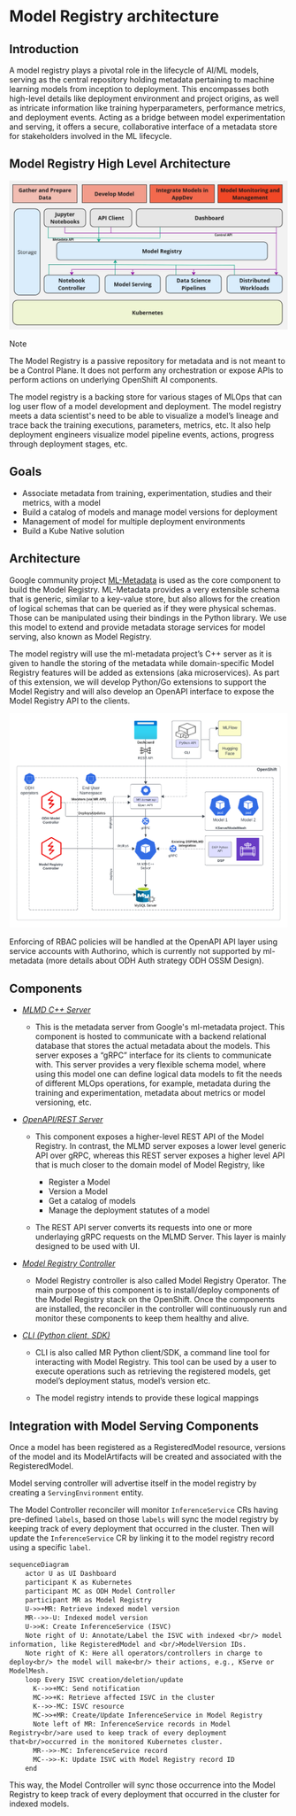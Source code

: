 # Model Registry architecture

<!-- sources:
- "Model Registry Architecture" https://docs.google.com/document/d/1OLqy3ivdPs4Db78VrdnnGVkdPpkNPhJZAdAZkMwqUp0/edit
- "Model Registry Proposal" https://docs.google.com/document/d/1G-pjdGaS2kLELsB5kYk_D4AmH-fTfnCnJOhJ8xENjx0/edit#heading=h.ds8q4xtkmu64
-->

## Introduction

A model registry plays a pivotal role in the lifecycle of AI/ML models, serving as the central repository holding metadata pertaining to machine learning models from inception to deployment. This encompasses both high-level details like deployment environment and project origins, as well as intricate information like training hyperparameters, performance metrics, and deployment events. Acting as a bridge between model experimentation and serving, it offers a secure, collaborative interface of a metadata store for stakeholders involved in the ML lifecycle.

## Model Registry High Level Architecture 
![Model Registry High Level Architecture](./model-registry-overview.jpg)

> [!NOTE]  
> The Model Registry is a passive repository for metadata and is not meant to be a Control Plane. It does not perform any orchestration or expose APIs to perform actions on underlying OpenShift AI components. 

The model registry is a backing store for various stages of MLOps that can log user flow of a model development and deployment. The model registry meets a data scientist's need to be able to visualize a model’s lineage and trace back the training executions, parameters, metrics, etc. It also help deployment engineers visualize model pipeline events, actions, progress through deployment stages, etc. 

## Goals 
- Associate metadata from training, experimentation, studies and their metrics, with a model
- Build a catalog of models and manage model versions for deployment
- Management of model for multiple deployment environments
- Build a Kube Native solution

## Architecture

Google community project [ML-Metadata](https://github.com/google/ml-metadata) is used as the core component to build the Model Registry. ML-Metadata provides a very extensible schema that is generic, similar to a key-value store, but also allows for the creation of logical schemas that can be queried as if they were physical schemas. Those can be manipulated using their bindings in the Python library. We use this model to extend and provide metadata storage services for model serving, also known as Model Registry.

The model registry will use the ml-metadata project’s C++ server as it is given to handle the storing of the metadata while domain-specific Model Registry features will be added as extensions (aka microservices). As part of this extension, we will develop Python/Go extensions to support the Model Registry and will also develop an OpenAPI interface to expose the Model Registry API to the clients. 

![Model Registry Connections](./model-registry-connections.png)

Enforcing of RBAC policies will be handled at the OpenAPI API layer using service accounts with Authorino, which is currently not supported by ml-metadata (more details about ODH Auth strategy ODH OSSM Design).

## Components
- *[MLMD C++ Server](https://github.com/google/ml-metadata)*
  - This is the metadata server from Google's ml-metadata project.  This component is hosted to communicate with a backend relational database that stores the actual metadata about the models. This server exposes a “gRPC” interface for its clients to communicate with. This server provides a very flexible schema model, where using this model one can define logical data models to fit the needs of different MLOps operations, for example, metadata during the training and experimentation, metadata about metrics or model versioning, etc. 
  
- *[OpenAPI/REST Server](https://github.com/kubeflow/model-registry)*
  - This component exposes a higher-level REST API of the Model Registry. In contrast, the MLMD server exposes a lower level generic API over gRPC, whereas this REST server exposes a higher level API that is much closer to the domain model of Model Registry, like
    - Register a Model
    - Version a Model
    - Get a catalog of models
    - Manage the deployment statutes of a model
  
  - The REST API server converts its requests into one or more underlaying gRPC requests on the MLMD Server. This layer is mainly designed to be used with UI.

- *[Model Registry Controller](https://github.com/opendatahub-io/model-registry-operator)*
  - Model Registry controller is also called Model Registry Operator. The main purpose of this component is to install/deploy components of the Model Registry stack on the OpenShift. Once the components are installed, the reconciler in the controller will continuously run and monitor these components to keep them healthy and alive. 

- *[CLI (Python client, SDK)](https://github.com/kubeflow/model-registry/tree/main/clients/python)*
  - CLI is also called MR Python client/SDK, a command line tool for interacting with Model Registry. This tool can be used by a user to execute operations such as retrieving the registered models, get model’s deployment status, model’s version etc. 
  
  - The model registry intends to provide these logical mappings  

## Integration with Model Serving Components

<!-- sources:
- https://issues.redhat.com/browse/RHOAIENG-1071
- https://github.com/opendatahub-io/model-registry-bf4-kf/issues/249
- https://github.com/opendatahub-io/odh-model-controller/pull/135
-->

Once a model has been registered as a RegisteredModel resource, versions of the model and its ModelArtifacts will be created and associated with the RegisteredModel.

Model serving controller will advertise itself in the model registry by creating a `ServingEnvironment` entity. 

The Model Controller reconciler will monitor `InferenceService` CRs having pre-defined `labels`, based on those `labels` will sync the model registry by keeping track of every deployment that occurred in the cluster.
Then will update the `InferenceService` CR by linking it to the model registry record using a specific `label`.

```mermaid
sequenceDiagram
    actor U as UI Dashboard
    participant K as Kubernetes
    participant MC as ODH Model Controller
    participant MR as Model Registry
    U->>+MR: Retrieve indexed model version
    MR-->>-U: Indexed model version
    U->>K: Create InferenceService (ISVC)
    Note right of U: Annotate/Label the ISVC with indexed <br/> model information, like RegisteredModel and <br/>ModelVersion IDs.
    Note right of K: Here all operators/controllers in charge to deploy<br/> the model will make<br/> their actions, e.g., KServe or ModelMesh.
    loop Every ISVC creation/deletion/update
      K-->>+MC: Send notification
      MC->>+K: Retrieve affected ISVC in the cluster
      K-->>-MC: ISVC resource
      MC->>+MR: Create/Update InferenceService in Model Registry
      Note left of MR: InferenceService records in Model Registry<br/>are used to keep track of every deployment that<br/>occurred in the monitored Kubernetes cluster.
      MR-->>-MC: InferenceService record
      MC-->>-K: Update ISVC with Model Registry record ID
    end
```

This way, the Model Controller will sync those occurrence into the Model Registry to keep track of every deployment that occurred in the cluster for indexed models.

<!-- to be continued once finalized "Model Registry Tenancy Proposal" -->